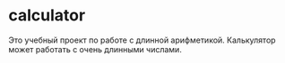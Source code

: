 # calculator
Это учебный проект по работе с длинной арифметикой. Калькулятор может работать с очень длинными числами.
